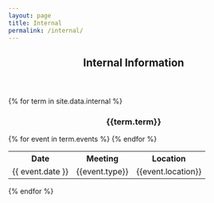 ```yaml
---
layout: page
title: Internal
permalink: /internal/
---
```



  <header class="post-header">
    <h2 class="post-title">Internal Information</h2>
  </header> 

{% for term in site.data.internal %}
<div class ="row">

<div style="text-align:center">
<h3>{{term.term}}</h3>
</div>
</div>

<table class="table table-striped table-hover">
<tr>
    <th> Date</th> <th> Meeting</th> <th> Location </th>
</tr>
{% for event in term.events %}
    <tr>
        <td> {{ event.date }}  </td>
        <td> 
           {{event.type}}
        </td>
        <td> {{event.location}} </td>
    </tr>
{% endfor %}
</table>
{% endfor %}

<style>
#pubTable_filter{
    display:none;
}
</style>

<table id="pubTable" class="table table-hover"></table>



